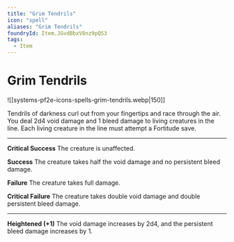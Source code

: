 ```yaml
---
title: "Grim Tendrils"
icon: "spell"
aliases: "Grim Tendrils"
foundryId: Item.JGvdBbxV8nz9pQS3
tags:
  - Item
---
```


# Grim Tendrils
![[systems-pf2e-icons-spells-grim-tendrils.webp|150]]

Tendrils of darkness curl out from your fingertips and race through the air. You deal 2d4 void damage and 1 bleed damage to living creatures in the line. Each living creature in the line must attempt a Fortitude save.

* * *

**Critical Success** The creature is unaffected.

**Success** The creature takes half the void damage and no persistent bleed damage.

**Failure** The creature takes full damage.

**Critical Failure** The creature takes double void damage and double persistent bleed damage.

* * *

**Heightened (+1)** The void damage increases by 2d4, and the persistent bleed damage increases by 1.
